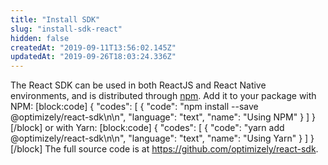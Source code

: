 ```yaml
---
title: "Install SDK"
slug: "install-sdk-react"
hidden: false
createdAt: "2019-09-11T13:56:02.145Z"
updatedAt: "2019-09-26T18:03:24.336Z"
---
```

The React SDK can be used in both ReactJS and React Native environments, and is distributed through [npm](https://www.npmjs.com/package/@optimizely/react-sdk). Add it to your package with NPM: 
[block:code]
{
  "codes": [
    {
      "code": "npm install --save @optimizely/react-sdk\n\n",
      "language": "text",
      "name": "Using NPM"
    }
  ]
}
[/block]
or with Yarn:
[block:code]
{
  "codes": [
    {
      "code": "yarn add @optimizely/react-sdk\n\n",
      "language": "text",
      "name": "Using Yarn"
    }
  ]
}
[/block]
The full source code is at https://github.com/optimizely/react-sdk.